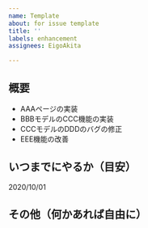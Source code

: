 ```yaml
---
name: Template
about: for issue template
title: ''
labels: enhancement
assignees: EigoAkita

---
```


## 概要

* AAAページの実装
* BBBモデルのCCC機能の実装
* CCCモデルのDDDのバグの修正
* EEE機能の改善

## いつまでにやるか（目安）

2020/10/01

## その他（何かあれば自由に）
